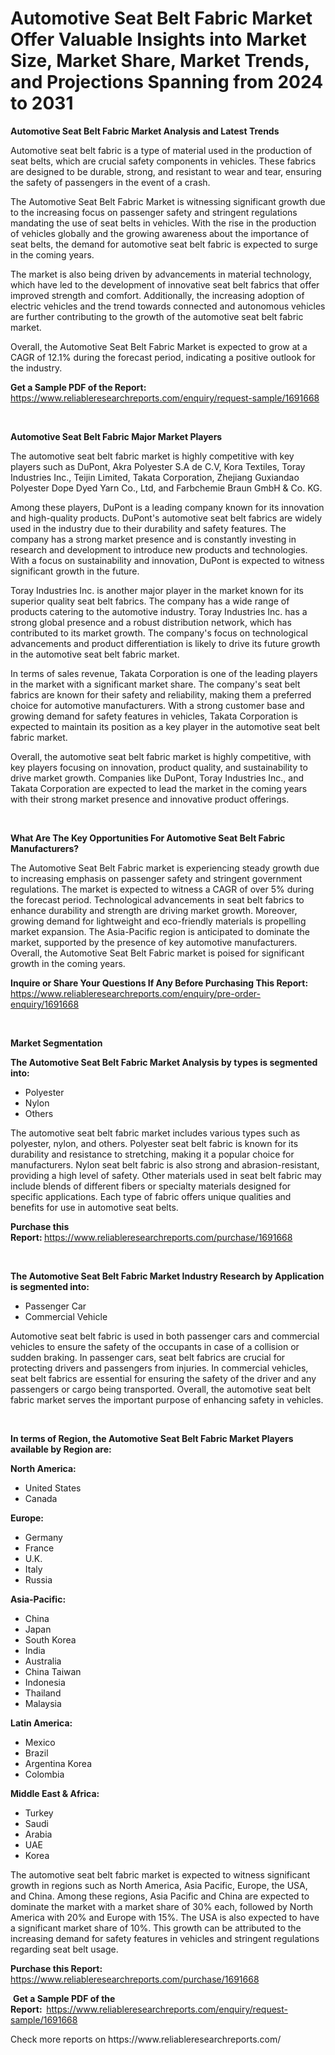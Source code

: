 <p><h1>Automotive Seat Belt Fabric Market Offer Valuable Insights into Market Size, Market Share, Market Trends, and Projections Spanning from 2024 to 2031</h1></p><p><strong>Automotive Seat Belt Fabric Market Analysis and Latest Trends</strong></p>
<p><p>Automotive seat belt fabric is a type of material used in the production of seat belts, which are crucial safety components in vehicles. These fabrics are designed to be durable, strong, and resistant to wear and tear, ensuring the safety of passengers in the event of a crash.</p><p>The Automotive Seat Belt Fabric Market is witnessing significant growth due to the increasing focus on passenger safety and stringent regulations mandating the use of seat belts in vehicles. With the rise in the production of vehicles globally and the growing awareness about the importance of seat belts, the demand for automotive seat belt fabric is expected to surge in the coming years.</p><p>The market is also being driven by advancements in material technology, which have led to the development of innovative seat belt fabrics that offer improved strength and comfort. Additionally, the increasing adoption of electric vehicles and the trend towards connected and autonomous vehicles are further contributing to the growth of the automotive seat belt fabric market.</p><p>Overall, the Automotive Seat Belt Fabric Market is expected to grow at a CAGR of 12.1% during the forecast period, indicating a positive outlook for the industry.</p></p>
<p><strong>Get a Sample PDF of the Report:&nbsp;</strong> <a href="https://www.reliableresearchreports.com/enquiry/request-sample/1691668">https://www.reliableresearchreports.com/enquiry/request-sample/1691668</a></p>
<p>&nbsp;</p>
<p><strong>Automotive Seat Belt Fabric Major Market Players</strong></p>
<p><p>The automotive seat belt fabric market is highly competitive with key players such as DuPont, Akra Polyester S.A de C.V, Kora Textiles, Toray Industries Inc., Teijin Limited, Takata Corporation, Zhejiang Guxiandao Polyester Dope Dyed Yarn Co., Ltd, and Farbchemie Braun GmbH & Co. KG.</p><p>Among these players, DuPont is a leading company known for its innovation and high-quality products. DuPont's automotive seat belt fabrics are widely used in the industry due to their durability and safety features. The company has a strong market presence and is constantly investing in research and development to introduce new products and technologies. With a focus on sustainability and innovation, DuPont is expected to witness significant growth in the future.</p><p>Toray Industries Inc. is another major player in the market known for its superior quality seat belt fabrics. The company has a wide range of products catering to the automotive industry. Toray Industries Inc. has a strong global presence and a robust distribution network, which has contributed to its market growth. The company's focus on technological advancements and product differentiation is likely to drive its future growth in the automotive seat belt fabric market.</p><p>In terms of sales revenue, Takata Corporation is one of the leading players in the market with a significant market share. The company's seat belt fabrics are known for their safety and reliability, making them a preferred choice for automotive manufacturers. With a strong customer base and growing demand for safety features in vehicles, Takata Corporation is expected to maintain its position as a key player in the automotive seat belt fabric market.</p><p>Overall, the automotive seat belt fabric market is highly competitive, with key players focusing on innovation, product quality, and sustainability to drive market growth. Companies like DuPont, Toray Industries Inc., and Takata Corporation are expected to lead the market in the coming years with their strong market presence and innovative product offerings.</p></p>
<p>&nbsp;</p>
<p><strong>What Are The Key Opportunities For Automotive Seat Belt Fabric Manufacturers?</strong></p>
<p><p>The Automotive Seat Belt Fabric market is experiencing steady growth due to increasing emphasis on passenger safety and stringent government regulations. The market is expected to witness a CAGR of over 5% during the forecast period. Technological advancements in seat belt fabrics to enhance durability and strength are driving market growth. Moreover, growing demand for lightweight and eco-friendly materials is propelling market expansion. The Asia-Pacific region is anticipated to dominate the market, supported by the presence of key automotive manufacturers. Overall, the Automotive Seat Belt Fabric market is poised for significant growth in the coming years.</p></p>
<p><strong>Inquire or Share Your Questions If Any Before Purchasing This Report:</strong> <a href="https://www.reliableresearchreports.com/enquiry/pre-order-enquiry/1691668">https://www.reliableresearchreports.com/enquiry/pre-order-enquiry/1691668</a></p>
<p>&nbsp;</p>
<p><strong>Market Segmentation</strong></p>
<p><strong>The Automotive Seat Belt Fabric Market Analysis by types is segmented into:</strong></p>
<p><ul><li>Polyester</li><li>Nylon</li><li>Others</li></ul></p>
<p><p>The automotive seat belt fabric market includes various types such as polyester, nylon, and others. Polyester seat belt fabric is known for its durability and resistance to stretching, making it a popular choice for manufacturers. Nylon seat belt fabric is also strong and abrasion-resistant, providing a high level of safety. Other materials used in seat belt fabric may include blends of different fibers or specialty materials designed for specific applications. Each type of fabric offers unique qualities and benefits for use in automotive seat belts.</p></p>
<p><strong>Purchase this Report:&nbsp;</strong><a href="https://www.reliableresearchreports.com/purchase/1691668">https://www.reliableresearchreports.com/purchase/1691668</a></p>
<p>&nbsp;</p>
<p><strong>The Automotive Seat Belt Fabric Market Industry Research by Application is segmented into:</strong></p>
<p><ul><li>Passenger Car</li><li>Commercial Vehicle</li></ul></p>
<p><p>Automotive seat belt fabric is used in both passenger cars and commercial vehicles to ensure the safety of the occupants in case of a collision or sudden braking. In passenger cars, seat belt fabrics are crucial for protecting drivers and passengers from injuries. In commercial vehicles, seat belt fabrics are essential for ensuring the safety of the driver and any passengers or cargo being transported. Overall, the automotive seat belt fabric market serves the important purpose of enhancing safety in vehicles.</p></p>
<p>&nbsp;</p>
<p><strong>In terms of Region, the Automotive Seat Belt Fabric Market Players available by Region are:</strong></p>
<p>
    <p> <strong> North America: </strong>
        <ul>
            <li>United States</li>
            <li>Canada</li>
        </ul>
        </p> 
    <p> <strong> Europe: </strong>
        <ul>
            <li>Germany</li>
            <li>France</li>
            <li>U.K.</li>
            <li>Italy</li>
            <li>Russia</li>
        </ul>
        </p> 
    <p> <strong> Asia-Pacific: </strong>
        <ul>
            <li>China</li>
            <li>Japan</li>
            <li>South Korea</li>
            <li>India</li>
            <li>Australia</li>
            <li>China Taiwan</li>
            <li>Indonesia</li>
            <li>Thailand</li>
            <li>Malaysia</li>
        </ul>
        </p> 
    <p> <strong> Latin America: </strong>
        <ul>
            <li>Mexico</li>
            <li>Brazil</li>
            <li>Argentina Korea</li>
            <li>Colombia</li>
        </ul>
        </p> 
    <p> <strong> Middle East & Africa: </strong>
        <ul>
            <li>Turkey</li>
            <li>Saudi</li>
            <li>Arabia</li>
            <li>UAE</li>
            <li>Korea</li>
        </ul>
    </p>
    </p>
<p><p>The automotive seat belt fabric market is expected to witness significant growth in regions such as North America, Asia Pacific, Europe, the USA, and China. Among these regions, Asia Pacific and China are expected to dominate the market with a market share of 30% each, followed by North America with 20% and Europe with 15%. The USA is also expected to have a significant market share of 10%. This growth can be attributed to the increasing demand for safety features in vehicles and stringent regulations regarding seat belt usage.</p></p>
<p><strong>Purchase this Report: </strong><a href="https://www.reliableresearchreports.com/purchase/1691668">https://www.reliableresearchreports.com/purchase/1691668</a></p>
<p>&nbsp;<strong>Get a Sample PDF of the Report:&nbsp;&nbsp;</strong><a href="https://www.reliableresearchreports.com/enquiry/request-sample/1691668">https://www.reliableresearchreports.com/enquiry/request-sample/1691668</a></p>
<p><strong></strong></p>
<p>Check more reports on https://www.reliableresearchreports.com/</p>